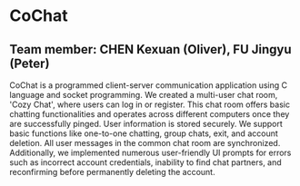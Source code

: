 # CoChat
## Team member: CHEN Kexuan (Oliver), FU Jingyu (Peter)
CoChat is a programmed client-server communication application using C language and socket programming. We created a multi-user chat room, 'Cozy Chat', where users can log in or register. This chat room offers basic chatting functionalities and operates across different computers once they are successfully pinged. User information is stored securely. We support basic functions like one-to-one chatting, group chats, exit, and account deletion. All user messages in the common chat room are synchronized. Additionally, we implemented numerous user-friendly UI prompts for errors such as incorrect account credentials, inability to find chat partners, and reconfirming before permanently deleting the account.
